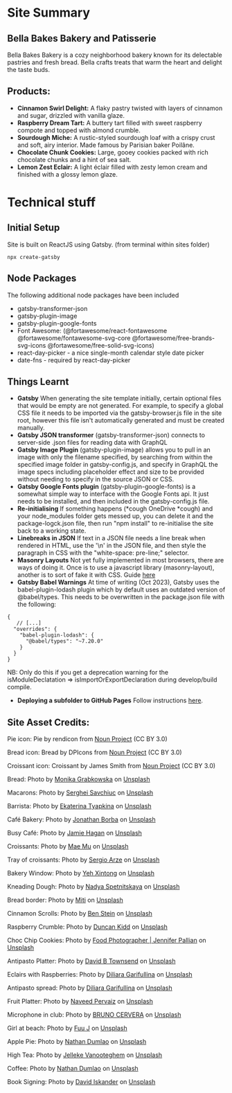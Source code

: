 # Site Summary
## Bella Bakes Bakery and Patisserie
Bella Bakes Bakery is a cozy neighborhood bakery known for its delectable pastries and fresh bread. Bella crafts treats that warm the heart and delight the taste buds.

## Products:
* __Cinnamon Swirl Delight:__ A flaky pastry twisted with layers of cinnamon and sugar, drizzled with vanilla glaze.
* __Raspberry Dream Tart:__ A buttery tart filled with sweet raspberry compote and topped with almond crumble.
* __Sourdough Miche:__ A rustic-styled sourdough loaf with a crispy crust and soft, airy interior. Made famous by Parisian baker Poilâne.
* __Chocolate Chunk Cookies:__ Large, gooey cookies packed with rich chocolate chunks and a hint of sea salt.
* __Lemon Zest Eclair:__ A light éclair filled with zesty lemon cream and finished with a glossy lemon glaze.

# Technical stuff

## Initial Setup
Site is built on ReactJS using Gatsby.
(from terminal within sites folder)
```
npx create-gatsby
```

## Node Packages
The following additional node packages have been included
* gatsby-transformer-json
* gatsby-plugin-image
* gatsby-plugin-google-fonts
* Font Awesome: (@fortawesome/react-fontawesome @fortawesome/fontawesome-svg-core @fortawesome/free-brands-svg-icons @fortawesome/free-solid-svg-icons)
* react-day-picker - a nice single-month calendar style date picker
* date-fns - required by react-day-picker


## Things Learnt
* __Gatsby__ When generating the site template initially, certain optional files that would be empty are not generated. For example, to specify a global CSS file it needs to be imported via the gatsby-browser.js file in the site root, however this file isn't automatically generated and must be created manually.
* __Gatsby JSON transformer__ (gatsby-transformer-json) connects to server-side .json files for reading data with GraphQL
* __Gatsby Image Plugin__ (gatsby-plugin-image) allows you to pull in an image with only the filename specified, by searching from within the specified image folder in gatsby-config.js, and specify in GraphQL the image specs including placeholder effect and size to be provided without needing to specify in the source JSON or CSS. 
* __Gatsby Google Fonts plugin__ (gatsby-plugin-google-fonts) is a somewhat simple way to interface with the Google Fonts api. It just needs to be installed, and then included in the gatsby-config.js file.
* __Re-initialising__ If something happens (*cough OneDrive *cough) and your node_modules folder gets messed up, you can delete it and the package-logck.json file, then run "npm install" to re-initialise the site back to a working state.
* __Linebreaks in JSON__ If text in a JSON file needs a line break when rendered in HTML, use the '\n' in the JSON file, and then style the paragraph in CSS with the "white-space: pre-line;" selector.
* __Masonry Layouts__ Not yet fully implemented in most browsers, there are ways of doing it. Once is to use a javascript library (masonry-layout), another is to sort of fake it with CSS. Guide <a href="https://hackernoon.com/how-to-build-a-masonry-layout-using-css" target="_blank">here</a>
* __Gatsby Babel Warnings__ At time of writing (Oct 2023), Gatsby uses the babel-plugin-lodash plugin which by default uses an outdated version of @babel/types. This needs to be overwritten in the package.json file with the following:
```
{
   // [...]
  "overrides": {
    "babel-plugin-lodash": {
      "@babel/types": "~7.20.0"
    }
  }
}
```
NB: Only do this if you get a deprecation warning for the isModuleDeclatation => isImportOrExportDeclaration during develop/build compile.
* __Deploying a subfolder to GitHub Pages__ Follow instructions <a href="https://gist.github.com/cobyism/4730490" target="_blank">here</a>.

## Site Asset Credits:
Pie icon:
Pie by rendicon from <a href="https://thenounproject.com/browse/icons/term/pie/" target="_blank" title="Pie Icons">Noun Project</a> (CC BY 3.0)

Bread icon:
Bread by DPIcons from <a href="https://thenounproject.com/browse/icons/term/bread/" target="_blank" title="Bread Icons">Noun Project</a> (CC BY 3.0)

Croissant icon:
Croissant by James Smith from <a href="https://thenounproject.com/browse/icons/term/croissant/" target="_blank" title="Croissant Icons">Noun Project</a> (CC BY 3.0)

Bread:
Photo by <a href="https://unsplash.com/@moniqa?utm_source=unsplash&utm_medium=referral&utm_content=creditCopyText">Monika Grabkowska</a> on <a href="https://unsplash.com/photos/nVoDL1YDWRE?utm_source=unsplash&utm_medium=referral&utm_content=creditCopyText">Unsplash</a>
  
Macarons:
Photo by <a href="https://unsplash.com/@serioja?utm_source=unsplash&utm_medium=referral&utm_content=creditCopyText">Serghei Savchiuc</a> on <a href="https://unsplash.com/photos/Qaruw62_kmM?utm_source=unsplash&utm_medium=referral&utm_content=creditCopyText">Unsplash</a>
  
Barrista: 
Photo by <a href="https://unsplash.com/@ekashoot?utm_source=unsplash&utm_medium=referral&utm_content=creditCopyText">Ekaterina Tyapkina</a> on <a href="https://unsplash.com/photos/b5kN9ClBRNU?utm_source=unsplash&utm_medium=referral&utm_content=creditCopyText">Unsplash</a>
  
Café Bakery:
Photo by <a href="https://unsplash.com/@jonathanborba?utm_source=unsplash&utm_medium=referral&utm_content=creditCopyText">Jonathan Borba</a> on <a href="https://unsplash.com/photos/_Gd1biLbIU0?utm_source=unsplash&utm_medium=referral&utm_content=creditCopyText">Unsplash</a>
  
Busy Café:
Photo by <a href="https://unsplash.com/@dearjamie?utm_source=unsplash&utm_medium=referral&utm_content=creditCopyText">Jamie Hagan</a> on <a href="https://unsplash.com/photos/e7mg1NUk4FI?utm_source=unsplash&utm_medium=referral&utm_content=creditCopyText">Unsplash</a>
  
Croissants:
Photo by <a href="https://unsplash.com/@picoftasty?utm_source=unsplash&utm_medium=referral&utm_content=creditCopyText">Mae Mu</a> on <a href="https://unsplash.com/photos/m9pzwmxm2rk?utm_source=unsplash&utm_medium=referral&utm_content=creditCopyText">Unsplash</a>

Tray of croissants:
Photo by <a href="https://unsplash.com/@sergich?utm_source=unsplash&utm_medium=referral&utm_content=creditCopyText">Sergio Arze</a> on <a href="https://unsplash.com/photos/eH9_kZ92LWQ?utm_source=unsplash&utm_medium=referral&utm_content=creditCopyText">Unsplash</a>  
  
Bakery Window:
Photo by <a href="https://unsplash.com/@blsnki?utm_source=unsplash&utm_medium=referral&utm_content=creditCopyText">Yeh Xintong</a> on <a href="https://unsplash.com/photos/go3DT3PpIw4?utm_source=unsplash&utm_medium=referral&utm_content=creditCopyText">Unsplash</a>
  
Kneading Dough:
Photo by <a href="https://unsplash.com/@kiboka?utm_source=unsplash&utm_medium=referral&utm_content=creditCopyText">Nadya Spetnitskaya</a> on <a href="https://unsplash.com/photos/tOYiQxF9-Ys?utm_source=unsplash&utm_medium=referral&utm_content=creditCopyText">Unsplash</a>
  
Bread border:
Photo by <a href="https://unsplash.com/@mitifotos?utm_source=unsplash&utm_medium=referral&utm_content=creditCopyText">Miti</a> on <a href="https://unsplash.com/photos/qYreP9QOdrk?utm_source=unsplash&utm_medium=referral&utm_content=creditCopyText">Unsplash</a>
  
Cinnamon Scrolls:
Photo by <a href="https://unsplash.com/@benostein?utm_source=unsplash&utm_medium=referral&utm_content=creditCopyText">Ben Stein</a> on <a href="https://unsplash.com/photos/r41HIB6Rrpk?utm_source=unsplash&utm_medium=referral&utm_content=creditCopyText">Unsplash</a>
  
Raspberry Crumble:
Photo by <a href="https://unsplash.com/@we_the_royal?utm_source=unsplash&utm_medium=referral&utm_content=creditCopyText">Duncan Kidd</a> on <a href="https://unsplash.com/photos/oAr1OeL14zs?utm_source=unsplash&utm_medium=referral&utm_content=creditCopyText">Unsplash</a>
  
Choc Chip Cookies:
Photo by <a href="https://unsplash.com/@foodess?utm_source=unsplash&utm_medium=referral&utm_content=creditCopyText">Food Photographer | Jennifer Pallian</a> on <a href="https://unsplash.com/photos/OfdDiqx8Cz8?utm_source=unsplash&utm_medium=referral&utm_content=creditCopyText">Unsplash</a>
  
Antipasto Platter:
Photo by <a href="https://unsplash.com/@dbtownsend?utm_source=unsplash&utm_medium=referral&utm_content=creditCopyText">David B Townsend</a> on <a href="https://unsplash.com/photos/VT9uj4FbQSE?utm_source=unsplash&utm_medium=referral&utm_content=creditCopyText">Unsplash</a>
  
Eclairs with Raspberries: 
Photo by <a href="https://unsplash.com/@dilja96?utm_source=unsplash&utm_medium=referral&utm_content=creditCopyText">Diliara Garifullina</a> on <a href="https://unsplash.com/photos/1oH1Xhtfxos?utm_source=unsplash&utm_medium=referral&utm_content=creditCopyText">Unsplash</a>
  
Antipasto spread:
Photo by <a href="https://unsplash.com/@dilja96?utm_source=unsplash&utm_medium=referral&utm_content=creditCopyText">Diliara Garifullina</a> on <a href="https://unsplash.com/photos/1oH1Xhtfxos?utm_source=unsplash&utm_medium=referral&utm_content=creditCopyText">Unsplash</a>
  
Fruit Platter:
Photo by <a href="https://unsplash.com/@naveed28?utm_source=unsplash&utm_medium=referral&utm_content=creditCopyText">Naveed Pervaiz</a> on <a href="https://unsplash.com/photos/IlnF2g_3tpY?utm_source=unsplash&utm_medium=referral&utm_content=creditCopyText">Unsplash</a>
  
Microphone in club:
Photo by <a href="https://unsplash.com/@brunocervera?utm_source=unsplash&utm_medium=referral&utm_content=creditCopyText">BRUNO CERVERA</a> on <a href="https://unsplash.com/photos/Gi6-m_t_W-E?utm_source=unsplash&utm_medium=referral&utm_content=creditCopyText">Unsplash</a>
  
Girl at beach:
Photo by <a href="https://unsplash.com/@fuuj?utm_source=unsplash&utm_medium=referral&utm_content=creditCopyText">Fuu J</a> on <a href="https://unsplash.com/photos/r2nJPbEYuSQ?utm_source=unsplash&utm_medium=referral&utm_content=creditCopyText">Unsplash</a>
  
Apple Pie:
Photo by <a href="https://unsplash.com/@nate_dumlao?utm_source=unsplash&utm_medium=referral&utm_content=creditCopyText">Nathan Dumlao</a> on <a href="https://unsplash.com/photos/Q-ZdlPqWUjU?utm_source=unsplash&utm_medium=referral&utm_content=creditCopyText">Unsplash</a>
  
High Tea:
Photo by <a href="https://unsplash.com/@ilumire?utm_source=unsplash&utm_medium=referral&utm_content=creditCopyText">Jelleke Vanooteghem</a> on <a href="https://unsplash.com/photos/qfRsevOtQXE?utm_source=unsplash&utm_medium=referral&utm_content=creditCopyText">Unsplash</a>
  
Coffee:
Photo by <a href="https://unsplash.com/@nate_dumlao?utm_source=unsplash&utm_medium=referral&utm_content=creditCopyText">Nathan Dumlao</a> on <a href="https://unsplash.com/photos/6VhPY27jdps?utm_source=unsplash&utm_medium=referral&utm_content=creditCopyText">Unsplash</a>
  
Book Signing:
Photo by <a href="https://unsplash.com/@diskander?utm_source=unsplash&utm_medium=referral&utm_content=creditCopyText">David Iskander</a> on <a href="https://unsplash.com/photos/8hFiT80X-6o?utm_source=unsplash&utm_medium=referral&utm_content=creditCopyText">Unsplash</a>
  

